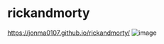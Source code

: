 # rickandmorty
https://jonma0107.github.io/rickandmorty/
![image](https://user-images.githubusercontent.com/53632260/175916606-f62a1396-8f7b-425b-9a68-7956d612201a.png)
